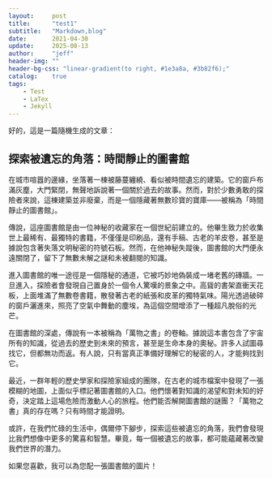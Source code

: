 ```yaml
---
layout:     post
title:      "test1"
subtitle:   "Markdown,blog"
date:       2021-04-30
update:     2025-08-13
author:     "jeff"
header-img: ""
header-bg-css: "linear-gradient(to right, #1e3a8a, #3b82f6);"
catalog:    true
tags:
    - Test
    - LaTex
    - Jekyll
---
```

好的，這是一篇隨機生成的文章：

## 探索被遺忘的角落：時間靜止的圖書館

在城市喧囂的邊緣，坐落著一棟被藤蔓纏繞、看似被時間遺忘的建築。它的窗戶布滿灰塵，大門緊閉，無聲地訴說著一個關於過去的故事。然而，對於少數勇敢的探險者來說，這棟建築並非廢棄，而是一個隱藏著無數珍寶的寶庫——被稱為「時間靜止的圖書館」。

傳說，這座圖書館是由一位神秘的收藏家在一個世紀前建立的。他畢生致力於收集世上最稀有、最獨特的書籍，不僅僅是印刷品，還有手稿、古老的羊皮卷，甚至是據說包含著失落文明秘密的符號石板。然而，在他神秘失蹤後，圖書館的大門便永遠關閉了，留下了無數未解之謎和未被翻閱的知識。

進入圖書館的唯一途徑是一個隱秘的通道，它被巧妙地偽裝成一堵老舊的磚牆。一旦進入，探險者會發現自己置身於一個令人驚嘆的景象之中。高聳的書架直衝天花板，上面堆滿了無數卷書籍，散發著古老的紙張和皮革的獨特氣味。陽光透過破碎的窗戶灑進來，照亮了空氣中舞動的塵埃，為這個空間增添了一種超凡脫俗的光芒。

在圖書館的深處，傳說有一本被稱為「萬物之書」的卷軸。據說這本書包含了宇宙所有的知識，從過去的歷史到未來的預言，甚至是生命本身的奧秘。許多人試圖尋找它，但都無功而返。有人說，只有當真正準備好理解它的秘密的人，才能夠找到它。

最近，一群年輕的歷史學家和探險家組成的團隊，在古老的城市檔案中發現了一張模糊的地圖，上面似乎標記著圖書館的入口。他們懷著對知識的渴望和對未知的好奇，決定踏上這場危險而激動人心的旅程。他們能否解開圖書館的謎團？「萬物之書」真的存在嗎？只有時間才能證明。

或許，在我們忙碌的生活中，偶爾停下腳步，探索這些被遺忘的角落，我們會發現比我們想像中更多的驚喜和智慧。畢竟，每一個被遺忘的故事，都可能蘊藏著改變我們世界的潛力。

如果您喜歡，我可以為您配一張圖書館的圖片！ 
